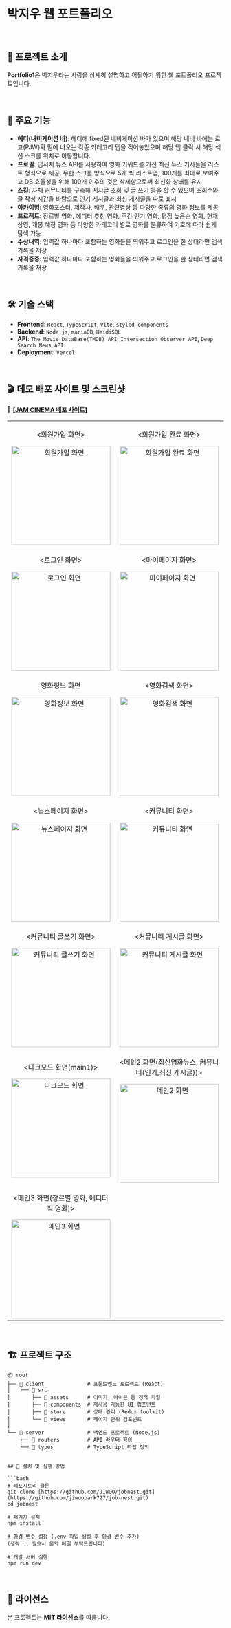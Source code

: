 # 박지우 웹 포트폴리오

<br/>

## 🚀 프로젝트 소개

**Portfolio1**은 박지우라는 사람을 상세히 설명하고 어필하기 위한 웹 포트폴리오 프로젝트입니다.

<br/>

## 🎯 주요 기능

- **헤더(내비게이션 바)**: 헤더에 fixed된 네비게이션 바가 있으며 해당 네비 바에는 로고(PJW)와 밑에 나오는 각종 카테고리 탭을 적어놓았으며 해당 탭 클릭 시 해당 섹션 스크롤 위치로 이동합니다.
- **프로필**: 딥서치 뉴스 API를 사용하여 영화 키워드를 가진 최신 뉴스 기사들을 리스트 형식으로 제공, 무한 스크롤 방식으로 5개 씩 리스트업, 100개를 최대로 보여주고 DB 효율성을 위해 100개 이후의 것은 삭제함으로써 최신화 상태를 유지
- **스킬**: 자체 커뮤니티를 구축해 게시글 조회 및 글 쓰기 등을 할 수 있으며 조회수와 글 작성 시간을 바탕으로 인기 게시글과 최신 게시글을 따로 표시
- **아카이빙**: 영화포스터, 제작사, 배우, 관련영상 등 다양한 종류의 영화 정보를 제공
- **프로젝트**: 장르별 영화, 에디터 추천 영화, 주간 인기 영화, 평점 높은순 영화, 현재 상영, 개봉 예정 영화 등 다양한 카테고리 별로 영화를 분류하여 기호에 따라 쉽게 탐색 가능
- **수상내역**: 입력값 하나마다 포함하는 영화들을 띄워주고 로그인을 한 상태라면 검색 기록을 저장
- **자격증증**: 입력값 하나마다 포함하는 영화들을 띄워주고 로그인을 한 상태라면 검색 기록을 저장

<br/>

## 🛠 기술 스택

- **Frontend**: `React`, `TypeScript`, `Vite`, `styled-components`
- **Backend**: `Node.js`, `mariaDB`, `HeidiSQL`
- **API**: `The Movie DataBase(TMDB) API`, `Intersection Observer API`, `Deep Search News API`
- **Deployment**: `Vercel`

<br/>

## 🎬 데모 배포 사이트 및 스크린샷

🚀 <a href="https://job-nest-iota.vercel.app" target="_blank" rel="noopener noreferrer"><strong>[JAM CINEMA 배포 사이트]</strong></a>

<table>
  <tr>
    <td align="center">
      <p><회원가입 화면></p>
      <img src="https://raw.githubusercontent.com/jiwoopark727/jam-cinema/main/client/src/assets/images/jamcinema_signup.png" height="230" alt="회원가입 화면">
    </td>
    <td align="center">
      <p><회원가입 완료 화면></p>
      <img src="https://raw.githubusercontent.com/jiwoopark727/jam-cinema/main/client/src/assets/images/jamcinema_signup_complete.png" height="230" alt="회원가입 완료 화면">
    </td>
  </tr>
  <tr>
    <td align="center">
      <p><로그인 화면></p>
      <img src="https://raw.githubusercontent.com/jiwoopark727/jam-cinema/main/client/src/assets/images/jamcinema_login.png" height="230" alt="로그인 화면">
    </td>
    <td align="center">
      <p><마이페이지 화면></p>
      <img src="https://raw.githubusercontent.com/jiwoopark727/jam-cinema/main/client/src/assets/images/jamcinema_mypage.png" height="230" alt="마이페이지 화면">
    </td>
  </tr>
  <tr>
    <td align="center">
      <p>영화정보 화면</p>
      <img src="https://raw.githubusercontent.com/jiwoopark727/jam-cinema/main/client/src/assets/images/jamcinema_movie_info.png" height="230" alt="영화정보 화면">
    </td>
    <td align="center">
      <p><영화검색 화면></p>
      <img src="https://raw.githubusercontent.com/jiwoopark727/jam-cinema/main/client/src/assets/images/jamcinema_search.png" height="230" alt="영화검색 화면">
    </td>
  </tr>
  <tr>
    <td align="center">
      <p><뉴스페이지 화면></p>
      <img src="https://raw.githubusercontent.com/jiwoopark727/jam-cinema/main/client/src/assets/images/jamcinema_news.png" height="230" alt="뉴스페이지 화면">
    </td>
    <td align="center">
      <p><커뮤니티 화면></p>
      <img src="https://raw.githubusercontent.com/jiwoopark727/jam-cinema/main/client/src/assets/images/jamcinema_community.png" height="230" alt="커뮤니티 화면">
    </td>
  </tr>
  <tr>
    <td align="center">
      <p><커뮤니티 글쓰기 화면></p>
      <img src="https://raw.githubusercontent.com/jiwoopark727/jam-cinema/main/client/src/assets/images/jamcinema_write.png" height="230" alt="커뮤니티 글쓰기 화면">
    </td>
    <td align="center">
      <p><커뮤니티 게시글 화면></p>
      <img src="https://raw.githubusercontent.com/jiwoopark727/jam-cinema/main/client/src/assets/images/jamcinema_post.png" height="230" alt="커뮤니티 게시글 화면">
    </td>
  </tr>
    <tr>
    <td align="center">
      <p><다크모드 화면(main1)></p>
      <img src="https://raw.githubusercontent.com/jiwoopark727/jam-cinema/main/client/src/assets/images/jamcinema_dark.png" height="230" alt="다크모드 화면">
    </td>
    <td align="center">
      <p><메인2 화면(최신영화뉴스, 커뮤니티(인기,최신 게시글))></p>
      <img src="https://raw.githubusercontent.com/jiwoopark727/jam-cinema/main/client/src/assets/images/jamcinema_main2.png" height="230" alt="메인2 화면">
    </td>
  </tr>
    </tr>
    <tr>
    <td align="center">
      <p><메인3 화면(장르별 영화, 에디터 픽 영화)></p>
      <img src="https://raw.githubusercontent.com/jiwoopark727/jam-cinema/main/client/src/assets/images/jamcinema_main3.png" height="230" alt="메인3 화면">
    </td>
  </tr>
</table>

<br/>

## 🏗 프로젝트 구조

````plaintext
📦 root
├── 📁 client              # 프론트엔드 프로젝트 (React)
│   └── 📁 src
│       ├── 📁 assets      # 이미지, 아이콘 등 정적 파일
│       ├── 📁 components  # 재사용 가능한 UI 컴포넌트
│       ├── 📁 store       # 상태 관리 (Redux toolkit)
│       └── 📁 views       # 페이지 단위 컴포넌트
│
└── 📁 server              # 백엔드 프로젝트 (Node.js)
    ├── 📁 routers         # API 라우터 정의
    └── 📁 types           # TypeScript 타입 정의


## 🔧 설치 및 실행 방법

```bash
# 레포지토리 클론
git clone [https://github.com/JIWOO/jobnest.git](https://github.com/jiwoopark727/job-nest.git)
cd jobnest

# 패키지 설치
npm install

# 환경 변수 설정 (.env 파일 생성 후 환경 변수 추가)
(생략... 필요시 문의 메일 부탁드립니다)

# 개발 서버 실행
npm run dev
````

<br/>

## 📜 라이선스

본 프로젝트는 **MIT 라이선스**를 따릅니다.
